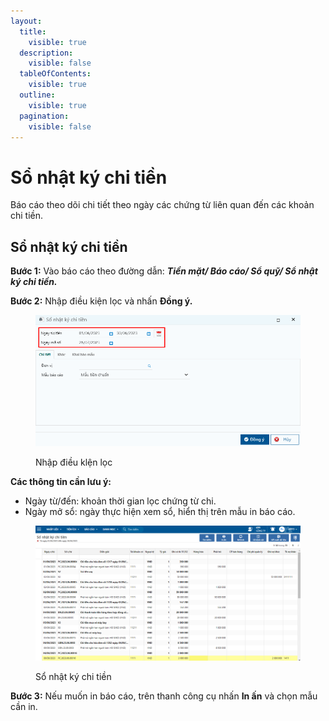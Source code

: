 ```yaml
---
layout:
  title:
    visible: true
  description:
    visible: false
  tableOfContents:
    visible: true
  outline:
    visible: true
  pagination:
    visible: false
---
```


# Sổ nhật ký chi tiền

Báo cáo theo dõi chi tiết theo ngày các chứng từ liên quan đến các khoản chi tiền.

## Sổ nhật ký chi tiền

**Bước 1:** Vào báo cáo theo đường dẫn: _**Tiền mặt/ Báo cáo/ Sổ quỹ/ Sổ nhật ký chi tiền.**_

**Bước 2:** Nhập điều kiện lọc và nhấn **Đồng ý.**

<figure><img src="../../.gitbook/assets/nhật ký chi tiền 01.png" alt=""><figcaption><p>Nhập điều klện lọc</p></figcaption></figure>

**Các thông tin cần lưu ý:**

* Ngày từ/đến: khoản thời gian lọc chứng từ chi.
* Ngày mở sổ: ngày thực hiện xem sổ, hiển thị trên mẫu in báo cáo.

<figure><img src="../../.gitbook/assets/nhật ký chi tiền 02.png" alt=""><figcaption><p>Sổ nhật ký chi tiền</p></figcaption></figure>

**Bước 3:** Nếu muốn in báo cáo, trên thanh công cụ nhấn **In ấn** và chọn mẫu cần in.
